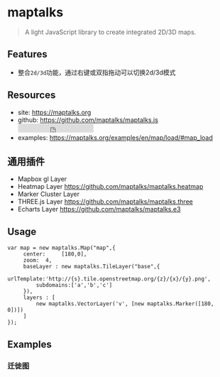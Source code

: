 # maptalks

> A light JavaScript library to create integrated 2D/3D maps. 


## Features

* 整合`2d/3d`功能，通过右键或双指拖动可以切换2d/3d模式


## Resources

* site: <https://maptalks.org>
* github: <https://github.com/maptalks/maptalks.js> <iframe src="http://258i.com/gbtn.html?user=maptalks&repo=maptalks.js&type=star&count=true" frameborder="0" scrolling="0" width="170px" height="20px"></iframe> 
* examples: <https://maptalks.org/examples/en/map/load/#map_load>

## 通用插件

* Mapbox gl Layer
* Heatmap Layer <https://github.com/maptalks/maptalks.heatmap>
* Marker Cluster Layer
* THREE.js Layer <https://github.com/maptalks/maptalks.three>
* Echarts Layer <https://github.com/maptalks/maptalks.e3>


## Usage

    var map = new maptalks.Map("map",{
         center:     [180,0],
         zoom:  4,
         baseLayer : new maptalks.TileLayer("base",{
             urlTemplate:'http://{s}.tile.openstreetmap.org/{z}/{x}/{y}.png',
             subdomains:['a','b','c']
         }),
         layers : [
             new maptalks.VectorLayer('v', [new maptalks.Marker([180, 0])])
         ]
    });


## Examples

### 迁徙图 


